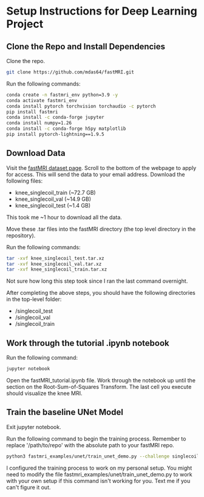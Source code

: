 # Setup Instructions for Deep Learning Project

## Clone the Repo and Install Dependencies

Clone the repo.

```bash
git clone https://github.com/mdas64/fastMRI.git
```

Run the following commands:

```bash
conda create -n fastmri_env python=3.9 -y
conda activate fastmri_env
conda install pytorch torchvision torchaudio -c pytorch
pip install fastmri
conda install -c conda-forge jupyter
conda install numpy=1.26
conda install -c conda-forge h5py matplotlib
pip install pytorch-lightning==1.9.5
```

## Download Data

Visit the [fastMRI dataset page](https://fastmri.med.nyu.edu/). Scroll to the bottom of the webpage to apply for access. This will send the data to your email address. Download the following files:

- knee_singlecoil_train (~72.7 GB)
- knee_singlecoil_val (~14.9 GB)
- knee_singlecoil_test (~1.4 GB)

This took me ~1 hour to download all the data. 

Move these .tar files into the fastMRI directory (the top level directory in the repository).

Run the following commands:

```bash
tar -xvf knee_singlecoil_test.tar.xz
tar -xvf knee_singlecoil_val.tar.xz
tar -xvf knee_singlecoil_train.tar.xz
```

Not sure how long this step took since I ran the last command overnight. 

After completing the above steps, you should have the 
following directories in the top-level folder:

- /singlecoil_test
- /singlecoil_val
- /singlecoil_train

## Work through the tutorial .ipynb notebook

Run the following command:

```bash
jupyter notebook
```

Open the fastMRI_tutorial.ipynb file. Work through the notebook up until the section on the Root-Sum-of-Squares Transform. The last cell you execute should visualize the knee MRI. 

## Train the baseline UNet Model

Exit jupyter notebook.

Run the following command to begin the training process. Remember to replace '/path/to/repo' with the absolute path to your fastMRI repo.

```bash
python3 fastmri_examples/unet/train_unet_demo.py --challenge singlecoil --data_path /path/to/repo/fastMRI/singlecoil_train --mask_type random
```

I configured the training process to work on my personal setup. You might need to modify the file fastmri_examples/unet/train_unet_demo.py to work with your own setup if this command isn't working for you. Text me if you can't figure it out. 
